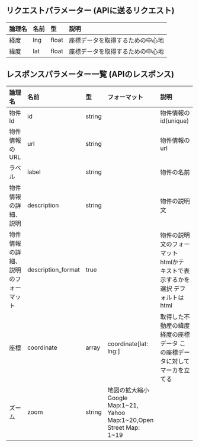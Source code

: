 ## リクエストパラメーター (APIに送るリクエスト)


|論理名|名前|型|説明|
|:---|:---|:---|:---|
|経度|lng|float|座標データを取得するための中心地|
|緯度|lat|float|座標データを取得するための中心地|


## レスポンスパラメーター一覧 (APIのレスポンス)


|論理名|名前|型|フォーマット|説明|
|:---|:---|:---|:---|:---|
|物件Id|id|string||物件情報のid(unique)|
|物件情報のURL|url|string||物件情報のurl|
|ラベル|label|string||物件の名前|
|物件情報の詳細、説明|description|string||物件の説明文|
|物件情報の詳細、説明のフォーマット|description_format|true||物件の説明文のフォーマットhtmlかテキストで表示するかを選択 デフォルトはhtml|
|座標|coordinate|array|coordinate[lat: lng:]|取得した不動産の緯度経度の座標データ この座標データに対してマーカを立てる
|ズーム|zoom|string|地図の拡大縮小 Google Map:1~21, Yahoo Map:1~20,Open Street Map: 1~19 |